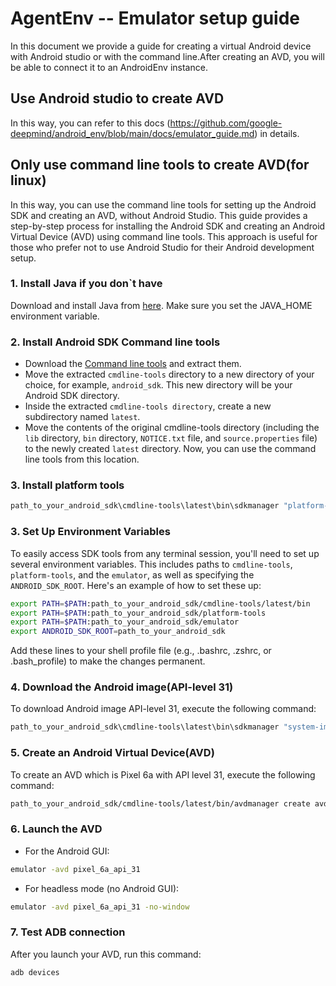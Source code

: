 # AgentEnv -- Emulator setup guide

In this document we provide a guide for creating a virtual Android device with Android studio or with the command line.After creating an AVD, you will be able to connect it to an AndroidEnv instance.

## Use Android studio to create AVD
In this way, you can refer to this docs (https://github.com/google-deepmind/android_env/blob/main/docs/emulator_guide.md) in details.

## Only use command line tools to create AVD(for linux)

In this way, you can use the command line tools for setting up the Android SDK and creating an AVD, without Android Studio. This guide provides a step-by-step process for installing the Android SDK and creating an Android Virtual Device (AVD) using command line tools. This approach is useful for those who prefer not to use Android Studio for their Android development setup.

### 1. Install Java if you don`t have
Download and install Java from [here](https://www.oracle.com/java/technologies/downloads/). Make sure you set the JAVA_HOME environment variable.

### 2. Install Android SDK Command line tools
   - Download the [Command line tools](https://developer.android.com/studio) and extract them.
   - Move the extracted `cmdline-tools` directory to a new directory of your choice, for example, `android_sdk`. This new directory will be your Android SDK directory.
   - Inside the extracted `cmdline-tools directory`, create a new subdirectory named `latest`.
   - Move the contents of the original cmdline-tools directory (including the `lib` directory, `bin` directory, `NOTICE.txt` file, and `source.properties` file) to the newly created `latest` directory. Now, you can use the command line tools from this location. 

### 3. Install platform tools

```bash
path_to_your_android_sdk\cmdline-tools\latest\bin\sdkmanager "platform-tools" "platforms;android-31"
```
### 3. Set Up Environment Variables

To easily access SDK tools from any terminal session, you'll need to set up several environment variables. This includes paths to `cmdline-tools`, `platform-tools`, and the `emulator`, as well as specifying the `ANDROID_SDK_ROOT`. Here's an example of how to set these up:

```bash
export PATH=$PATH:path_to_your_android_sdk/cmdline-tools/latest/bin
export PATH=$PATH:path_to_your_android_sdk/platform-tools
export PATH=$PATH:path_to_your_android_sdk/emulator
export ANDROID_SDK_ROOT=path_to_your_android_sdk
```
Add these lines to your shell profile file (e.g., .bashrc, .zshrc, or .bash_profile) to make the changes permanent.

### 4. Download the Android image(API-level 31)
To download Android image API-level 31, execute the following command:
```bash
path_to_your_android_sdk\cmdline-tools\latest\bin\sdkmanager "system-images;android-31;google_apis_playstore;x86_64"
```

### 5. Create an Android Virtual Device(AVD)
To create an AVD which is Pixel 6a with API level 31, execute the following command:
```bash
path_to_your_android_sdk/cmdline-tools/latest/bin/avdmanager create avd -n pixel_6a_api_31 -k "system-images;android-31;google_apis_playstore;x86_64" --device "pixel_6a"
```

### 6. Launch the AVD
   - For the Android GUI:
   ```bash
   emulator -avd pixel_6a_api_31
   ```
   - For headless mode (no Android GUI):
   ```bash
   emulator -avd pixel_6a_api_31 -no-window
   ```

### 7. Test ADB connection
After you launch your AVD, run this command:
```bash
adb devices
```

